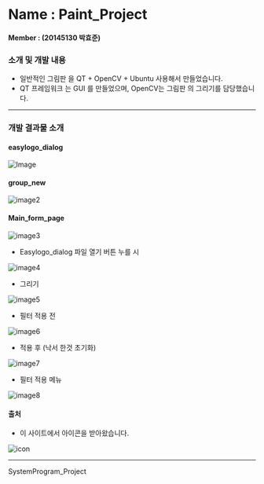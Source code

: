 # Name : Paint_Project

#### Member : (20145130 박효준)

### 소개 및 개발 내용

- 일반적인 그림판 을 QT + OpenCV + Ubuntu  사용해서 만들었습니다.
- QT 프레임워크 는 GUI 를 만들었으며, OpenCV는 그림판 의 그리기를 담당했습니다.

------

### 개발 결과물 소개

#### easylogo_dialog 

![Image](./output/image/N1.PNG)



#### group_new 

![image2](./output/image/N2.PNG)

#### Main_form_page

![image3](./output/image/N3.PNG)

- Easylogo_dialog 파일 열기 버튼 누를 시

![image4](./output/image/N4.PNG)

- 그리기 

![image5](./output/image/N5.PNG)

- 필터 적용 전

![image6](./output/image/N6.PNG)

- 적용 후 (낙서 한것 초기화)

![image7](./output/image/N7.PNG)

- 필터 적용 메뉴

![image8](./output/image/N8.PNG)

#### 출처

- 이 사이트에서 아이콘을 받아왔습니다.

![icon](./Main/image/Copyright.PNG)

------

SystemProgram_Project
